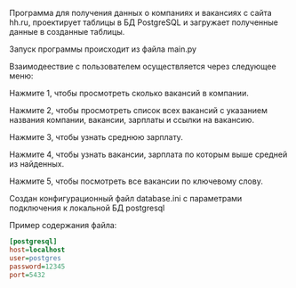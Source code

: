 Программа для получения данных о компаниях и вакансиях с сайта hh.ru, проектирует таблицы в БД PostgreSQL и загружает полученные данные в созданные таблицы.

Запуск программы происходит из файла main.py

Взаимодеествие с пользователем осуществляется через следующее меню:

Нажмите 1, чтобы просмотреть сколько вакансий в компании.

Нажмите 2, чтобы просмотреть список всех вакансий с указанием названия компании, вакансии, зарплаты и ссылки на вакансию.

Нажмите 3, чтобы узнать среднюю зарплату.

Нажмите 4, чтобы узнать вакансии, зарплата по которым выше средней из найденных.

Нажмите 5, чтобы посмотреть все вакансии по ключевому слову.

Создан конфигурационный файл database.ini с параметрами подключения к локальной БД postgresql

Пример содержания файла:
```ini
[postgresql]
host=localhost
user=postgres
password=12345
port=5432
```
